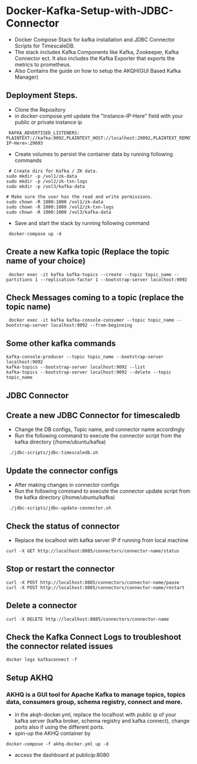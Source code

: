 # Docker-Kafka-Setup-with-JDBC-Connector
- Docker Compose Stack for kafka installation and JDBC Connector Scripts for TimescaleDB.
- The stack includes Kafka Components like Kafka, Zookeeper, Kafka Connector ect. It also includes the Kafka Exporter that exports the metrics to prometheus.
- Also Contains the guide on how to setup the AKQH(GUI Based Kafka Manager)

## Deployment Steps.
- Clone the Repository
- in docker-compose.yml update the "Instance-IP-Here" field with your public or private instance ip
  
```
 KAFKA_ADVERTISED_LISTENERS: PLAINTEXT://kafka:9092,PLAINTEXT_HOST://localhost:29092,PLAINTEXT_REMOTE_HOST://<Instance-IP-Here>:29093
```

- Create volumes to persist the container data by running following commands

```
 # Create dirs for Kafka / ZK data.
sudo mkdir -p /vol1/zk-data
sudo mkdir -p /vol2/zk-txn-logs
sudo mkdir -p /vol3/kafka-data

# Make sure the user has the read and write permissions.
sudo chown -R 1000:1000 /vol1/zk-data
sudo chown -R 1000:1000 /vol2/zk-txn-logs
sudo chown -R 1000:1000 /vol3/kafka-data
```
  
- Save and start the stack by running following command
```
 docker-compose up -d
```

## Create a new Kafka topic (Replace the topic name of your choice)
```
 docker exec -it kafka kafka-topics --create --topic topic_name --partitions 1 --replication-factor 1 --bootstrap-server localhost:9092
```

## Check Messages coming to a topic (replace the topic name)
```
 docker exec -it kafka kafka-console-consumer --topic topic_name --bootstrap-server localhost:9092 --from-beginning
```

## Some other kafka commands
```
kafka-console-producer --topic topic_name --bootstrap-server localhost:9092
kafka-topics --bootstrap-server localhost:9092 --list
kafka-topics --bootstrap-server localhost:9092 --delete --topic topic_name
```

## JDBC Connector

## Create a new JDBC Connector for timescaledb
- Change the DB configs, Topic name, and connector name accordingly
- Run the following command to execute the connector script from the kafka directory (/home/ubuntu/kafka)
```
 ./jdbc-scripts/jdbc-timescaledb.sh
```

## Update the connector configs
- After making changes in connector configs
- Run the following command to execute the connector update script from the kafka directory (/home/ubuntu/kafka)
```
 ./jdbc-scripts/jdbc-update-connector.sh
```

## Check the status of connector
- Replace the localhost with kafka server IP if running from local machine
```
curl -X GET http://localhost:8085/connectors/connector-name/status
```
## Stop or restart the connector
```
curl -X POST http://localhost:8085/connectors/connector-name/pause
curl -X POST http://localhost:8085/connectors/connector-name/restart
```
## Delete a connector
```
curl -X DELETE http://localhost:8085/connectors/connector-name
```

## Check the Kafka Connect Logs to troubleshoot the connector related issues
```
docker logs kafkaconnect -f
```

## Setup AKHQ 
### AKHQ is a GUI tool for Apache Kafka to manage topics, topics data, consumers group, schema registry, connect and more.

- in the akqh-docker.yml, replace the localhost with public ip of your kafka server (kafka broker, schema registry and kafka connect), change ports also if using the different ports.
- spin-up the AKHQ container by
```
docker-compose -f akhq-docker.yml up -d
```
- access the dashboard at publicip:8080
  




